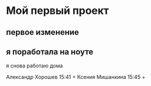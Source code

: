 # Мой первый проект

## первое изменение

## я поработала на ноуте

я снова работаю дома


Александр Хорошев 15:41 +
Ксения Мишанкина 15:45 + 
